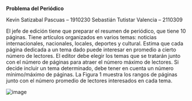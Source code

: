 **Problema del Periódico**

Kevin Satizabal Pascuas – 1910230 Sebastián Tutistar Valencia – 2110309

El jefe de edición tiene que preparar el resumen de periódico, que tiene 10 páginas. Tiene artículos organizados en varios temas: noticias internacionales, nacionales, locales, deportes y cultural. Estima que cada página dedicada a un tema dado puede interesar en promedio a cierto número de lectores. El editor debe elegir los temas que se tratarán junto con el número de páginas para atraer el número máximo de lectores. Si decide incluir un tema determinado, debe tener en cuenta un número mínimo/máximo de páginas. La Figura 1 muestra los rangos de páginas junto con el número promedio de lectores interesados en cada tema.

![image](https://github.com/user-attachments/assets/b3422a1a-1744-46c2-a38e-8cfabff9fbf0)
